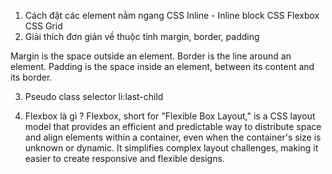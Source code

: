1. Cách đặt các element nằm ngang 
CSS Inline - Inline block
CSS Flexbox 
CSS Grid 
2. Giải thích đơn giản về thuộc tính margin, border, padding

Margin is the space outside an element.
Border is the line around an element.
Padding is the space inside an element, between its content and its border.

3. Pseudo class selector 
li:last-child

4. Flexbox là gì ? 
Flexbox, short for "Flexible Box Layout," is a CSS layout model that provides an efficient and predictable way to distribute space and align elements within a container, even when the container's size is unknown or dynamic. It simplifies complex layout challenges, making it easier to create responsive and flexible designs.
